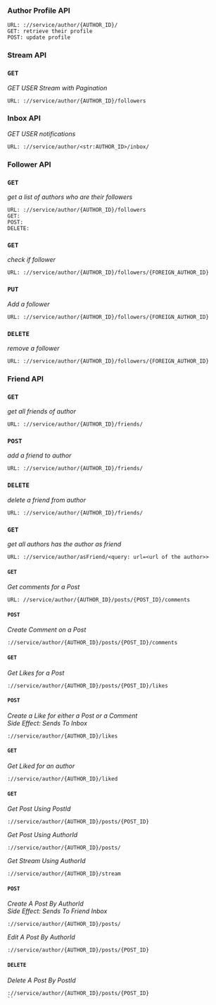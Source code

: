 ### **Author Profile API**
```
URL: ://service/author/{AUTHOR_ID}/
GET: retrieve their profile
POST: update profile
```

### **Stream API**
### `GET`
<i>GET USER Stream with Pagination</i>
```
URL: ://service/author/{AUTHOR_ID}/followers
```

### **Inbox API**
<i>GET USER notifications</i>
```
URL: ://service/author/<str:AUTHOR_ID>/inbox/
```
### **Follower API**
### `GET`
<i>get a list of authors who are their followers</i>
```
URL: ://service/author/{AUTHOR_ID}/followers
GET:
POST:
DELETE:
```

### `GET`
<i>check if follower</i>
```
URL: ://service/author/{AUTHOR_ID}/followers/{FOREIGN_AUTHOR_ID}
```
### `PUT`
<i>Add a follower</i>
```
URL: ://service/author/{AUTHOR_ID}/followers/{FOREIGN_AUTHOR_ID}
```
### `DELETE`
<i>remove a follower</i>
```
URL: ://service/author/{AUTHOR_ID}/followers/{FOREIGN_AUTHOR_ID}
```

### **Friend API**
### `GET`
<i>get all friends of author</i>
```
URL: ://service/author/{AUTHOR_ID}/friends/
```

### `POST`
<i>add a friend to author</i>
```
URL: ://service/author/{AUTHOR_ID}/friends/
```

### `DELETE`
<i>delete a friend from author</i>
```
URL: ://service/author/{AUTHOR_ID}/friends/
```

### `GET`
<i>get all authors has the author as friend</i>
```
URL: ://service/author/asFriend/<query: url=<url of the author>>
```

#### `GET`
<i>Get comments for a Post</i>
```
URL: //service/author/{AUTHOR_ID}/posts/{POST_ID}/comments
```

#### `POST`
<i>Create Comment on a Post</i>
```
://service/author/{AUTHOR_ID}/posts/{POST_ID}/comments
```

#### `GET`
<i>Get Likes for a Post</i>
```
://service/author/{AUTHOR_ID}/posts/{POST_ID}/likes
```
#### `POST`
<i>Create a Like for either a Post or a Comment</i>
<br>
<i>Side Effect: Sends To Inbox</i>
```
://service/author/{AUTHOR_ID}/likes
```
#### `GET`
<i>Get Liked for an author</i>
```
://service/author/{AUTHOR_ID}/liked
```
#### `GET`

<i>Get Post Using PostId</i>

```
://service/author/{AUTHOR_ID}/posts/{POST_ID}
```

<i>Get Post Using AuthorId</i>

```
://service/author/{AUTHOR_ID}/posts/
```

<i>Get Stream Using AuthorId</i>

```
://service/author/{AUTHOR_ID}/stream
```

#### `POST`
<i>Create A Post By AuthorId</i>
<br>
<i>Side Effect: Sends To Friend Inbox</i>

```
://service/author/{AUTHOR_ID}/posts/
```

<i>Edit A Post By AuthorId</i>

```
://service/author/{AUTHOR_ID}/posts/{POST_ID}
```

#### `DELETE`
<i>Delete A Post By PostId</i>
```
://service/author/{AUTHOR_ID}/posts/{POST_ID}
``
